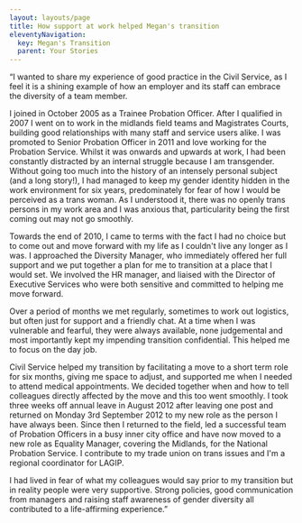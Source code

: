 ```yaml
---
layout: layouts/page
title: How support at work helped Megan's transition
eleventyNavigation:
  key: Megan's Transition
  parent: Your Stories
---
```

“I wanted to share my experience of good practice in the Civil Service, as I feel it is a shining example of how an employer and its staff can embrace the diversity of a team member.


I joined in October 2005 as a Trainee Probation Officer. After I qualified in 2007 I went on to work in the midlands field teams and Magistrates Courts, building good relationships with many staff and service users alike. I was promoted to Senior Probation Officer in 2011 and love working for the Probation Service. Whilst it was onwards and upwards at work, I had been constantly distracted by an internal struggle because I am transgender. Without going too much into the history of an intensely personal subject (and a long story!), I had managed to keep my gender identity hidden in the work environment for six years, predominately for fear of how I would be perceived as a trans woman. As I understood it, there was no openly trans persons in my work area and I was anxious that, particularity being the first coming out may not go smoothly.

Towards the end of 2010, I came to terms with the fact I had no choice but to come out and move forward with my life as I couldn't live any longer as I was. I approached the Diversity Manager, who immediately offered her full support and we put together a plan for me to transition at a place that I would set. We involved the HR manager, and liaised with the Director of Executive Services who were both sensitive and committed to helping me move forward. 

Over a period of months we met regularly, sometimes to work out logistics, but often just for support and a friendly chat. At a time when I was vulnerable and fearful, they were always available, none judgemental and most importantly kept my impending transition confidential. This helped me to focus on the day job. 

Civil Service helped my transition by facilitating a move to a short term role for six months, giving me space to adjust, and supported me when I needed to attend medical appointments. We decided together when and how to tell colleagues directly affected by the move and this too went smoothly. I took three weeks off annual leave in August 2012 after leaving one post and returned on Monday 3rd September 2012 to my new role as the person I have always been. Since then I returned to the field, led a successful team of Probation Officers in a busy inner city office and have now moved to a new role as Equality Manager, covering the Midlands, for the National Probation Service. I contribute to my trade union on trans issues and I'm a regional coordinator for LAGIP.

I had lived in fear of what my colleagues would say prior to my transition but in reality people were very supportive. Strong policies, good communication from managers and raising staff awareness of gender diversity all contributed to a life-affirming experience.”
